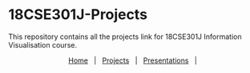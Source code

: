 # 18CSE301J-Projects
This repository contains all the projects link for 18CSE301J Information Visualisation course.

<div align="center">

[Home](https://github.com/VikashPR/18CSE301J-Projects) &nbsp;&nbsp;|&nbsp;&nbsp;
[Projects](https://github.com/VikashPR/18CSE301J-Projects/blob/main/Projects.md) &nbsp;&nbsp;|&nbsp;&nbsp;
[Presentations](https://github.com/VikashPR/18CSE301J-Projects/blob/main/Presentations.md) &nbsp;&nbsp;|&nbsp;&nbsp;
  
</div>

